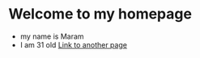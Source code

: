 # Welcome to my homepage



- my name is Maram 
- I am 31 old
 [Link to another page](http://www.google.com) 
 